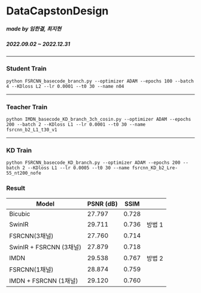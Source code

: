 # DataCapstonDesign
##### made by 임한결, 최지현
##### 2022.09.02 ~ 2022.12.31

***
### Student Train
`python FSRCNN_basecode_branch.py --optimizer ADAM --epochs 100 --batch 4 --KDloss L2 --lr 0.0001 --t0 30 --name n04`

***
### Teacher Train
`python IMDN_basecode_KD_branch_3ch_cosin.py --optimizer ADAM --epochs 200 --batch 2 --KDloss L1 --lr 0.0001 --t0 30 --name fsrcnn_b2_L1_t30_v1`

***
### KD Train
`python FSRCNN_basecode_KD_branch.py --optimizer ADAM --epochs 200 --batch 2 --KDloss L1 --lr 0.0005 --t0 30 --name fsrcnn_KD_b2_Lre-55_nt200_nofe`

### Result
|Model|PSNR (dB)|SSIM| |
|------|---|---|---|
|Bicubic|27.797|0.728| |
|SwinIR|29.711|0.736|방법 1|
|FSRCNN(3채널)|27.760|0.714| |
|SwinIR + FSRCNN (3채널)|27.879|0.718| |
|IMDN|29.538|0.767|방법 2|
|FSRCNN(1채널)|28.874|0.759| |
|IMDN + FSRCNN (1채널)|29.120|0.760| |

